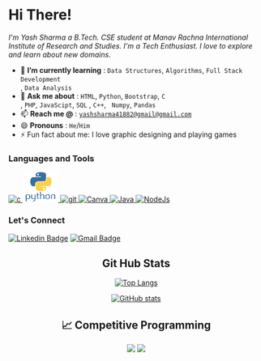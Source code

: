  # Hi There! 


<p><i> I'm Yash Sharma a B.Tech. CSE student at Manav Rachna International Institute of Research and Studies. I'm a Tech Enthusiast. I love to explore and learn about new domains.</i></p>

<ul>
<li> 🌱 <b>I’m currently learning</b> : <code>Data Structures</code>, <code>Algorithms</code>, <code>Full Stack Development</code></li>, <code>Data Analysis</code>
<li> 💬 <b>Ask me about</b> : <code>HTML</code>, <code>Python</code>, <code>Bootstrap</code>, <code>C</code></li>, <code>PHP</code>, <code>JavaScipt</code>, <code>SQL</code> , <code>C++</code></li>, <code> Numpy</code>, <code>Pandas</code>
<li> 📫 <b>Reach me @</b> : <code><a href="mailto:yashsharma41882@gmail.com">yashsharma41882@gmail@gmail.com</a></code></li>
<li> 😄 <b>Pronouns</b> : <code>He</code>/<code>Him</code></li>
<li> ⚡ Fun fact about me: I love graphic designing and playing games</li></ul>


<h3>Languages and Tools</h3>
<p align="left"><a href="https://www.cprogramming.com/" target="_blank"> <img src="https://raw.githubusercontent.com/isocpp/logos/master/cpp_logo.png" alt="c" width="40" height="40"/> </a><a href="https://www.w3schools.com/python/" target="_blank"> <img src="https://raw.githubusercontent.com/devicons/devicon/master/icons/python/python-original-wordmark.svg" alt="Python" width="70" height="60"/> </a> <a href="https://git-scm.com/" target="_blank"> <img src="https://www.vectorlogo.zone/logos/git-scm/git-scm-icon.svg" alt="git" width="40" height="40"/></a><a href="https://www.canva.com/" target="_blank"> <img src="https://www.vectorlogo.zone/logos/canva/canva-icon.svg" alt="Canva" width="40" height="40"/> </a><a href="https://www.w3schools.com/java/java_intro.asp" target="_blank"> <img src="https://www.vectorlogo.zone/logos/java/java-horizontal.svg" alt="Java" width="70" height="50"/> </a><a href="https://www.w3schools.com/nodejs/" target="_blank"> <img src="https://img.icons8.com/color/452/nodejs.png" alt="NodeJs" width="70" height="60"/> </a></p>

<h3>Let's Connect</h3>


[![Linkedin Badge](https://img.shields.io/badge/-YashSharma-blue?style=flat-square&logo=Linkedin&logoColor=white&link=https://https://www.linkedin.com/in/yash-sharma-989539206/)](https://https://www.linkedin.com/in/yash-sharma-989539206/)
[![Gmail Badge](https://img.shields.io/badge/-yashsharma41882@gmail.com-c14438?style=flat-square&logo=Gmail&logoColor=white&link=mailto:yashsharma41882@gmail.com)](mailto:yashsharma41882@gmail.com)


<center>
<h2 align="center">Git Hub Stats</h2>
<p align="center">

[![Top Langs](https://github-readme-stats.vercel.app/api/top-langs/?username=Yash41882&layout=compact&show_icons=true&theme=radical)](https://github.com/Yash41882/github-readme-stats)

</p>

[![GitHub stats](https://github-readme-stats.vercel.app/api?username=Yash41882&show_icons=true&theme=radical)](https://github.com/Yash41882/github-readme-stats)

<center>
<h2 align='center'><g-emoji class="g-emoji" alias="chart_with_upwards_trend" fallback-src="https://github.githubassets.com/images/icons/emoji/unicode/1f4c8.png">📈</g-emoji> Competitive Programming</h2>
</center

<p >
<img  height="273em" src="https://leetcard.jacoblin.cool/Yash41882?theme=light&font=Karma&ext=contest" />
<img  height="273em" src="https://geeks-for-geeks-stats-api-napiyo.vercel.app/?userName=yash41882" />

</p>
<!---
Yash41882/Yash41882 is a ✨ special ✨ repository because its `README.md` (this file) appears on your GitHub profile.
You can click the Preview link to take a look at your changes.
--->

 
 
